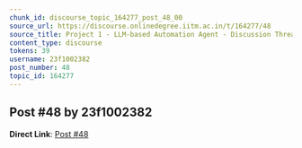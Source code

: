```yaml
---
chunk_id: discourse_topic_164277_post_48_00
source_url: https://discourse.onlinedegree.iitm.ac.in/t/164277/48
source_title: Project 1 - LLM-based Automation Agent - Discussion Thread [TDS Jan 2025]
content_type: discourse
tokens: 39
username: 23f1002382
post_number: 48
topic_id: 164277
---
```


## Post #48 by 23f1002382

**Direct Link**: [Post #48](https://discourse.onlinedegree.iitm.ac.in/t/164277/48)
